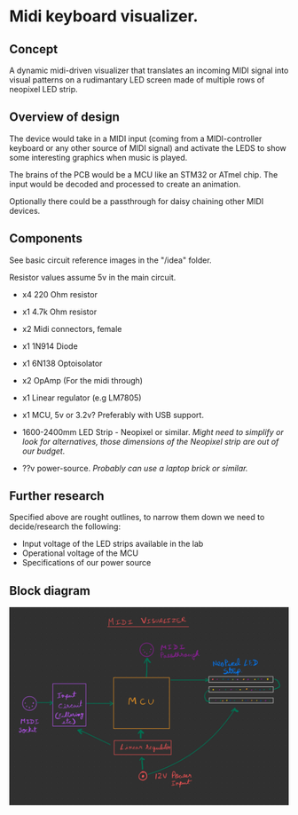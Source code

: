 # Midi keyboard visualizer.

## Concept
A dynamic midi-driven visualizer that translates an incoming MIDI signal into visual patterns on a rudimantary LED screen made of multiple rows of neopixel LED strip. 

## Overview of design 

The device would take in a MIDI input (coming from a MIDI-controller keyboard or any other source of MIDI signal) and activate the LEDS to show some interesting graphics when music is played. 

The brains of the PCB would be a MCU like an STM32 or ATmel chip. The input would be decoded and processed to create an animation. 

Optionally there could be a passthrough for daisy chaining other MIDI devices. 

## Components
See basic circuit reference images in the "/idea" folder.

Resistor values assume 5v in the main circuit.

- x4 220 Ohm resistor
- x1 4.7k Ohm resistor

- x2 Midi connectors, female
- x1 1N914 Diode
- x1 6N138 Optoisolator
- x2 OpAmp (For the midi through)
- x1 Linear regulator (e.g LM7805)

- x1 MCU, 5v or 3.2v? Preferably with USB support.

- 1600-2400mm LED Strip - Neopixel or similar. 
*Might need to simplify or look for alternatives, those dimensions of the Neopixel strip are out of our budget.*

- ??v power-source. 
*Probably can use a laptop brick or similar.*

## Further research

Specified above are rought outlines, to narrow them down we need to decide/research the following:
- Input voltage of the LED strips available in the lab
- Operational voltage of the MCU
- Specifications of our power source


## Block diagram

![Block diagram](block_diagram.jpeg)
